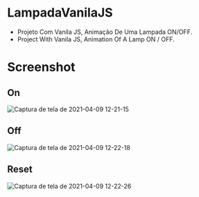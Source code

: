 # LampadaVanilaJS

+ Projeto Com Vanila JS, Animação De Uma Lampada ON/OFF.
+ Project With Vanila JS, Animation Of A Lamp ON / OFF.

# Screenshot

## On
![Captura de tela de 2021-04-09 12-21-15](https://user-images.githubusercontent.com/63020237/114203251-5e9fac00-992e-11eb-819c-06e3262513b2.png)
## Off
![Captura de tela de 2021-04-09 12-22-18](https://user-images.githubusercontent.com/63020237/114203267-619a9c80-992e-11eb-89b7-d9deb1d60f9f.png)
## Reset
![Captura de tela de 2021-04-09 12-22-26](https://user-images.githubusercontent.com/63020237/114203286-665f5080-992e-11eb-9860-dcbb27255ca9.png)

